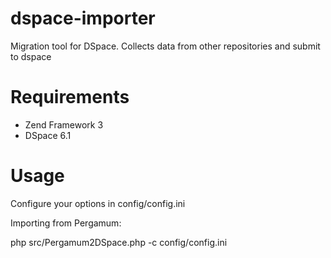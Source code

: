 # dspace-importer
Migration tool for DSpace. Collects data from other repositories and submit to dspace

# Requirements

* Zend Framework 3
* DSpace 6.1

# Usage

Configure your options in config/config.ini

Importing from Pergamum:

php src/Pergamum2DSpace.php -c config/config.ini